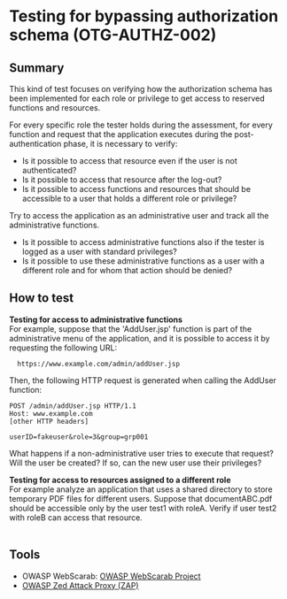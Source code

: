 # Testing for bypassing authorization schema (OTG-AUTHZ-002)


## Summary
This kind of test focuses on verifying how the authorization schema has been implemented for each role or privilege to get access to reserved functions and resources.


For every specific role the tester holds during the assessment, for every function and request that the application executes during the post-authentication phase, it is necessary to verify:
* Is it possible to access that resource even if the user is not authenticated?
* Is it possible to access that resource after the log-out?
* Is it possible to access functions and resources that should be accessible to a user that holds a different role or privilege?


Try to access the application as an administrative user and track all the administrative functions.
* Is it possible to access administrative functions also if the tester is logged as a user with standard privileges?
* Is it possible to use these administrative functions as a user with a different role and for whom that action should be denied?


## How to test
**Testing for access to administrative functions** <br>
For example, suppose that the 'AddUser.jsp' function is part of the administrative menu of the application, and it is possible to access it by requesting the following URL:
```
  https://www.example.com/admin/addUser.jsp
```

Then, the following HTTP request is generated when calling the AddUser function:
```
POST /admin/addUser.jsp HTTP/1.1
Host: www.example.com
[other HTTP headers]

userID=fakeuser&role=3&group=grp001
```


What happens if a non-administrative user tries to execute that request? Will the user be created? If so, can the new user use their privileges?


**Testing for access to resources assigned to a different role** <br>
For example analyze an application that uses a shared directory to store temporary PDF files for different users. Suppose that documentABC.pdf should be accessible only by the user test1 with roleA. Verify if user test2 with roleB can access that resource.
<br><br>

## Tools
* OWASP WebScarab: [OWASP WebScarab Project](https://www.owasp.org/index.php/OWASP_WebScarab_Project)<br>
* [OWASP Zed Attack Proxy (ZAP)](https://www.owasp.org/index.php/OWASP_Zed_Attack_Proxy_Project)
